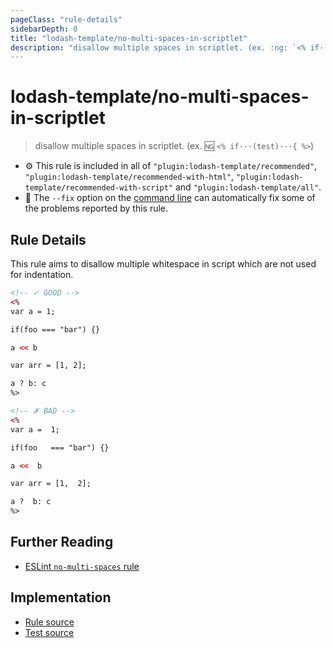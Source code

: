 ```yaml
---
pageClass: "rule-details"
sidebarDepth: 0
title: "lodash-template/no-multi-spaces-in-scriptlet"
description: "disallow multiple spaces in scriptlet. (ex. :ng: `<% if···(test)···{ %>`)"
---
```

# lodash-template/no-multi-spaces-in-scriptlet
> disallow multiple spaces in scriptlet. (ex. :ng: `<% if···(test)···{ %>`)

- :gear: This rule is included in all of `"plugin:lodash-template/recommended"`, `"plugin:lodash-template/recommended-with-html"`, `"plugin:lodash-template/recommended-with-script"` and `"plugin:lodash-template/all"`.
- :wrench: The `--fix` option on the [command line](https://eslint.org/docs/user-guide/command-line-interface#fixing-problems) can automatically fix some of the problems reported by this rule.

## Rule Details

This rule aims to disallow multiple whitespace in script which are not used for indentation.

<eslint-code-block fix :rules="{'lodash-template/no-multi-spaces-in-scriptlet': ['error']}">

```html
<!-- ✓ GOOD -->
<%
var a = 1;

if(foo === "bar") {}

a << b

var arr = [1, 2];

a ? b: c
%>

<!-- ✗ BAD -->
<%
var a =  1;

if(foo   === "bar") {}

a <<  b

var arr = [1,  2];

a ?  b: c
%>
```

</eslint-code-block>

## Further Reading

* [ESLint `no-multi-spaces` rule](https://eslint.org/docs/rules/no-multi-spaces)

## Implementation

- [Rule source](https://github.com/ota-meshi/eslint-plugin-lodash-template/blob/master/lib/rules/no-multi-spaces-in-scriptlet.js)
- [Test source](https://github.com/ota-meshi/eslint-plugin-lodash-template/blob/master/tests/lib/rules/no-multi-spaces-in-scriptlet.js)
